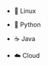 
- :lemon: Linux

  <!-- - [리눅스 기본 명령어](/linux/linux_command.md) -->


- :snake: Python

  <!-- - [파이썬을 쓰는 이유](/python/why_python.md)
  - [Assert문](/python/assert.md) -->
  

- :coffee: Java

  <!-- - [Java 설치 및 환경설정](/java/java_install_path_setting.md) -->


- :cloud: Cloud

  <!-- - [Heroku vs. AWS](/cloud/heroku_vs_aws.md) -->

